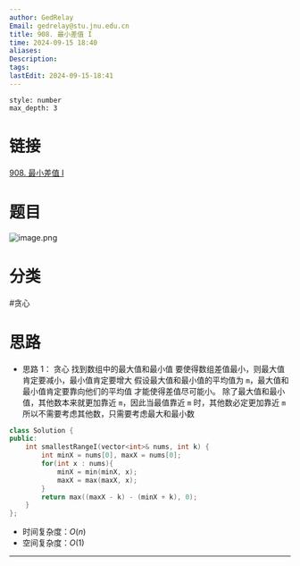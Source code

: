 ```yaml
---
author: GedRelay
Email: gedrelay@stu.jnu.edu.cn
title: 908. 最小差值 I
time: 2024-09-15 18:40
aliases: 
Description: 
tags: 
lastEdit: 2024-09-15-18:41
---
```


```toc
style: number
max_depth: 3
```

# 链接
[908. 最小差值 I](https://leetcode.cn/problems/smallest-range-i/) 

# 题目
![image.png](https://ged-pic-bed.oss-cn-guangzhou.aliyuncs.com/img/202409151840021.png)


# 分类
#贪心 

# 思路
- 思路 1：
贪心
找到数组中的最大值和最小值
要使得数组差值最小，则最大值肯定要减小，最小值肯定要增大
假设最大值和最小值的平均值为 `m`，最大值和最小值肯定要靠向他们的平均值
才能使得差值尽可能小。
除了最大值和最小值，其他数本来就更加靠近 `m`，因此当最值靠近 `m` 时，其他数必定更加靠近 `m` 
所以不需要考虑其他数，只需要考虑最大和最小数


```cpp
class Solution {
public:
    int smallestRangeI(vector<int>& nums, int k) {
        int minX = nums[0], maxX = nums[0];
        for(int x : nums){
            minX = min(minX, x);
            maxX = max(maxX, x);
        }
        return max((maxX - k) - (minX + k), 0);
    }
};
```


- 时间复杂度：${O\left( n \right)  }$ 
- 空间复杂度：${O\left( 1 \right)  }$ 


---

